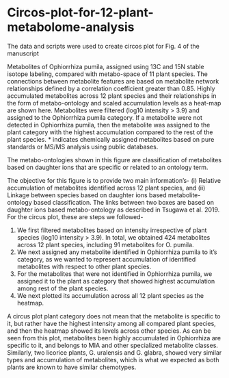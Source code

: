 # Circos-plot-for-12-plant-metabolome-analysis
The data and scripts were used to create circos plot for Fig. 4 of the manuscript

Metabolites of Ophiorrhiza pumila, assigned using 13C and 15N stable isotope labeling, compared with metabo-space of 11 plant species. The connections between metabolite features are based on metabolite network relationships defined by a correlation coefficient greater than 0.85. Highly accumulated metabolites across 12 plant species and their relationships in the form of metabo-ontology and scaled accumulation levels as a heat-map are shown here. Metabolites were filtered (log10 intensity > 3.9) and assigned to the Ophiorrhiza pumila category. If a metabolite were not detected in Ophiorrhiza pumila, then the metabolite was assigned to the plant category with the highest accumulation compared to the rest of the plant species. * indicates chemically assigned metabolites based on pure standards or MS/MS analysis using public databases.

The metabo-ontologies shown in this figure are classification of metabolites based on daughter ions that are specific or related to an ontology term.

The objective for this figure is to provide two main information’s- (i) Relative accumulation of metabolites identified across 12 plant species, and (ii) Linkage between species based on daughter ions based metabolite-ontology based classification. The links between two boxes are based on daughter ions based metabo-ontology as described in Tsugawa et al. 2019. For the circus plot, these are steps we followed-
1.	We first filtered metabolites based on intensity irrespective of plant species (log10 intensity > 3.9). In total, we obtained 424 metabolites across 12 plant species, including 91 metabolites for O. pumila.
2.	We next assigned any metabolite identified in Ophiorrhiza pumila to it’s category, as we wanted to represent accumulation of identified metabolites with respect to other plant species.
3.	For the metabolites that were not identified in Ophiorrhiza pumila, we assigned it to the plant as category that showed highest accumulation among rest of the plant species. 
4.	We next plotted its accumulation across all 12 plant species as the heatmap.


A circus plot plant category does not mean that the metabolite is specific to it, but rather have the highest intensity among all compared plant species, and then the heatmap showed its levels across other species. As can be seen from this plot, metabolites been highly accumulated in Ophiorrhiza are specific to it, and belongs to MIA and other specialized metabolite classes. Similarly, two licorice plants, G. uralensis and G. glabra, showed very similar types and accumulation of metabolites, which is what we expected as both plants are known to have similar chemotypes. 
